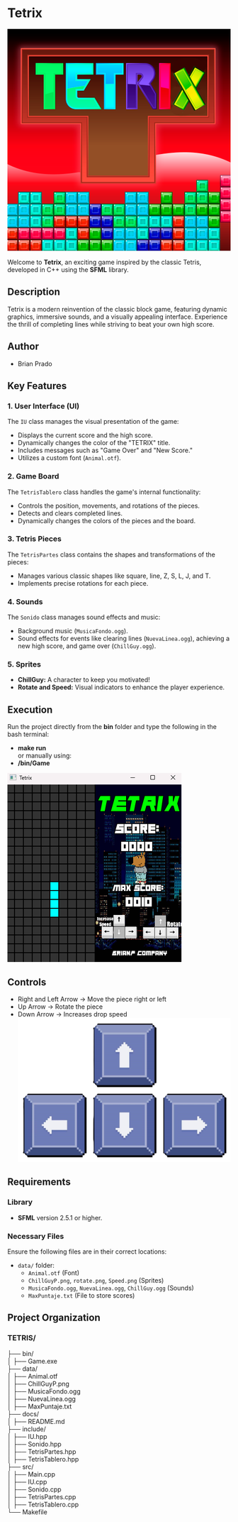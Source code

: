 # Tetrix

![Tetrix Preview](./Tetrix.png)

Welcome to **Tetrix**, an exciting game inspired by the classic Tetris, developed in C++ using the **SFML** library.

## Description

Tetrix is a modern reinvention of the classic block game, featuring dynamic graphics, immersive sounds, and a visually appealing interface. Experience the thrill of completing lines while striving to beat your own high score.

## Author  
- Brian Prado  

## Key Features

### 1. **User Interface (UI)**
The `IU` class manages the visual presentation of the game:
- Displays the current score and the high score.
- Dynamically changes the color of the "TETRIX" title.
- Includes messages such as "Game Over" and "New Score."
- Utilizes a custom font (`Animal.otf`).

### 2. **Game Board**
The `TetrisTablero` class handles the game's internal functionality:
- Controls the position, movements, and rotations of the pieces.
- Detects and clears completed lines.
- Dynamically changes the colors of the pieces and the board.

### 3. **Tetris Pieces**
The `TetrisPartes` class contains the shapes and transformations of the pieces:
- Manages various classic shapes like square, line, Z, S, L, J, and T.
- Implements precise rotations for each piece.

### 4. **Sounds**
The `Sonido` class manages sound effects and music:
- Background music (`MusicaFondo.ogg`).
- Sound effects for events like clearing lines (`NuevaLinea.ogg`), achieving a new high score, and game over (`ChillGuy.ogg`).

### 5. **Sprites**
- **ChillGuy:** A character to keep you motivated!
- **Rotate and Speed:** Visual indicators to enhance the player experience.

## **Execution** 
Run the project directly from the **bin** folder and type the following in the bash terminal:
- **make run**  
or manually using:   
- **/bin/Game**  

![Gameplay Preview](./GamePlay.png)  

## Controls    
- Right and Left Arrow -> Move the piece right or left    
- Up Arrow -> Rotate the piece    
- Down Arrow -> Increases drop speed    
![Controls Preview](./Flechitas.png)    

## Requirements

### **Library**
- **SFML** version 2.5.1 or higher.

### **Necessary Files**
Ensure the following files are in their correct locations:
- `data/` folder:
  - `Animal.otf` (Font)
  - `ChillGuyP.png`, `rotate.png`, `Speed.png` (Sprites)
  - `MusicaFondo.ogg`, `NuevaLinea.ogg`, `ChillGuy.ogg` (Sounds)
  - `MaxPuntaje.txt` (File to store scores)

## Project Organization
### TETRIS/   
├── bin/    
│   ├── Game.exe                    
├── data/                  
│   ├── Animal.otf    
│   ├── ChillGuyP.png    
│   ├── MusicaFondo.ogg    
│   ├── NuevaLinea.ogg    
│   ├── MaxPuntaje.txt    
├── docs/        
│   ├── README.md                
├── include/                 
│   ├── IU.hpp    
│   ├── Sonido.hpp    
│   ├── TetrisPartes.hpp    
│   ├── TetrisTablero.hpp    
├── src/                     
│   ├── Main.cpp    
│   ├── IU.cpp    
│   ├── Sonido.cpp    
│   ├── TetrisPartes.cpp    
│   ├── TetrisTablero.cpp    
└── Makefile  
